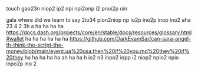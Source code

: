 touch gao23n niop2 ip2 npi npi2onp i2 pnoi2p oin

gala
     where did we learn to say 2io34 pion2niop np io2p ino2p inop ino2
     aha 
     23
     4 2
     3h  a
     ha
     ha
     ha
     ha https://docs.dash.org/projects/core/en/stable/docs/resources/glossary.html#wallet
     ha
     ha
     ha
     ha
     ha
     ha  https://github.com/DarkEvamSar/can-sara-angel-th-think-the-script-the-money/blob/main/event.ua%20usa.then%20if%20you.md%20they%20if%20they
     ha
     ha
     ha
     ha
     ha
     ah
     ha
     ha
     h io2 n3 inpo2 iopp i2 niop2 npio2 npio inpo2p ino 2

